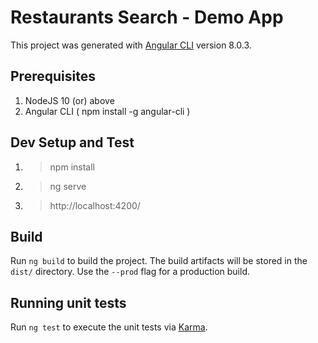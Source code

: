 # Restaurants Search - Demo App

This project was generated with [Angular CLI](https://github.com/angular/angular-cli) version 8.0.3.

## Prerequisites
1. NodeJS 10 (or) above
2. Angular CLI ( npm install -g angular-cli )

## Dev Setup and Test
1. >  npm install 
2. >  ng serve
3. >  http://localhost:4200/

## Build

Run `ng build` to build the project. The build artifacts will be stored in the `dist/` directory. Use the `--prod` flag for a production build.

## Running unit tests

Run `ng test` to execute the unit tests via [Karma](https://karma-runner.github.io).
